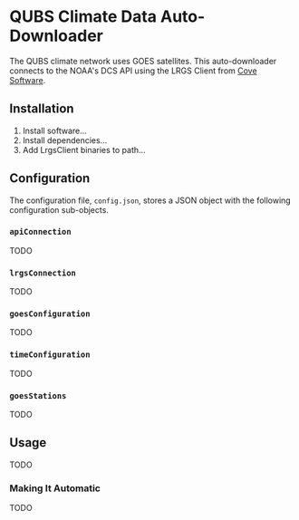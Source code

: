 # QUBS Climate Data Auto-Downloader

The QUBS climate network uses GOES satellites. This auto-downloader connects to the NOAA's DCS API using the LRGS Client
from [Cove Software](http://www.covesw.com/).

## Installation

1. Install software...
2. Install dependencies...
3. Add LrgsClient binaries to path...

## Configuration

The configuration file, `config.json`, stores a JSON object with the following configuration sub-objects.

### `apiConnection`

TODO

### `lrgsConnection`

TODO

### `goesConfiguration`

TODO

### `timeConfiguration`

TODO

### `goesStations`

TODO

## Usage

TODO

### Making It Automatic

TODO
